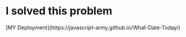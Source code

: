 <h1>I solved this problem</h1>
[MY Deployment](https://javascript-army.github.io/What-Date-Today/)

